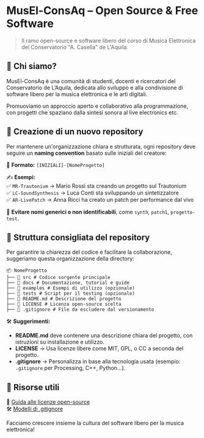 # MusEl-ConsAq – Open Source & Free Software  
> Il ramo open-source e software libero del corso di Musica Elettronica del Conservatorio "A. Casella" de L'Aquila.  

## 🌱 Chi siamo?  
MusEl-ConsAq è una comunità di studenti, docenti e ricercatori del Conservatorio de L’Aquila, dedicata allo sviluppo e alla condivisione di software libero per la musica elettronica e le arti digitali.  

Promuoviamo un approccio aperto e collaborativo alla programmazione, con progetti che spaziano dalla sintesi sonora al live electronics etc.  

## 📂 Creazione di un nuovo repository  
Per mantenere un'organizzazione chiara e strutturata, ogni repository deve seguire un **naming convention** basato sulle iniziali del creatore:  

📌 **Formato:** `[INIZIALI]-[NomeProgetto]`  

✍ **Esempi:**  
✅ `MR-Trautonium` → Mario Rossi sta creando un progetto sul Trautonium  
✅ `LC-SoundSynthesis` → Luca Conti sta sviluppando un sintetizzatore  
✅ `AR-LivePatch` → Anna Ricci ha creato un patch per performance dal vivo  

🚫 **Evitare nomi generici o non identificabili**, come `synth`, `patch1`, `progetto-test`.  

## 📑 Struttura consigliata del repository  
Per garantire la chiarezza del codice e facilitare la collaborazione, suggeriamo questa organizzazione della directory:  

```
📦 NomeProgetto
├── 📂 src # Codice sorgente principale
├── 📂 docs # Documentazione, tutorial e guide
├── 📂 examples # Esempi di utilizzo (opzionale)
├── 📂 tests # Script per il testing (opzionale)
├── 📜 README.md # Descrizione del progetto
├── 📜 LICENSE # Licenza open-source scelta
├── 📜 .gitignore # File da escludere dal versionamento
```


🛠 **Suggerimenti:**  
- **README.md** deve contenere una descrizione chiara del progetto, con istruzioni su installazione e utilizzo.  
- **LICENSE** → Usa licenze libere come MIT, GPL, o CC a seconda del progetto.  
- **.gitignore** → Personalizza in base alla tecnologia usata (esempio: `.gitignore` per Processing, C++, Python…).  

## 🔗 Risorse utili  
📖 [Guida alle licenze open-source](https://choosealicense.com/)  
🛠 [Modelli di .gitignore](https://github.com/github/gitignore)  

Facciamo crescere insieme la cultura del software libero per la musica elettronica! 
